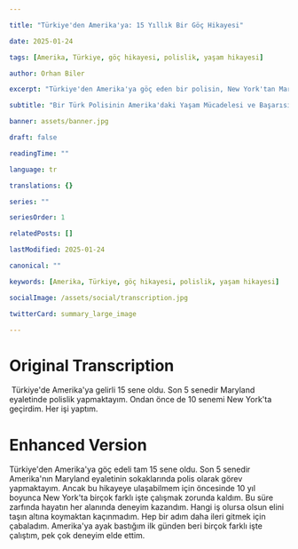 ```yaml
---

title: "Türkiye'den Amerika'ya: 15 Yıllık Bir Göç Hikayesi"

date: 2025-01-24

tags: [Amerika, Türkiye, göç hikayesi, polislik, yaşam hikayesi]

author: Orhan Biler

excerpt: "Türkiye'den Amerika'ya göç eden bir polisin, New York'tan Maryland'a uzanan 15 yıllık serüveni ve bu süreçte deneyimlediği zorluklar ve başarılar."

subtitle: "Bir Türk Polisinin Amerika'daki Yaşam Mücadelesi ve Başarısı"

banner: assets/banner.jpg

draft: false

readingTime: ""

language: tr

translations: {}

series: ""

seriesOrder: 1

relatedPosts: []

lastModified: 2025-01-24

canonical: ""

keywords: [Amerika, Türkiye, göç hikayesi, polislik, yaşam hikayesi]

socialImage: /assets/social/transcription.jpg

twitterCard: summary_large_image

---
```


  

# Original Transcription

 Türkiye'de Amerika'ya gelirli 15 sene oldu. Son 5 senedir Maryland eyaletinde polislik yapmaktayım. Ondan önce de 10 senemi New York'ta geçirdim. Her işi yaptım.

  

# Enhanced Version

Türkiye'den Amerika'ya göç edeli tam 15 sene oldu. Son 5 senedir Amerika'nın Maryland eyaletinin sokaklarında polis olarak görev yapmaktayım. Ancak bu hikayeye ulaşabilmem için öncesinde 10 yıl boyunca New York'ta birçok farklı işte çalışmak zorunda kaldım. Bu süre zarfında hayatın her alanında deneyim kazandım. Hangi iş olursa olsun elini taşın altına koymaktan kaçınmadım. Hep bir adım daha ileri gitmek için çabaladım. Amerika'ya ayak bastığım ilk günden beri birçok farklı işte çalıştım, pek çok deneyim elde ettim.